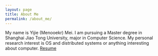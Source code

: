 ```yaml
---
layout: page
title: About Me
permalink: /about_me/
---
```


My name is Yijie (Menooekr) Mei. I am pursuing a Master degree in Shanghai Jiao Tong University, major in Computer Science. My personal research interest is OS and distributed systems or anything interesting about computer.
[Resume](../Resume_Menooker.pdf)  

